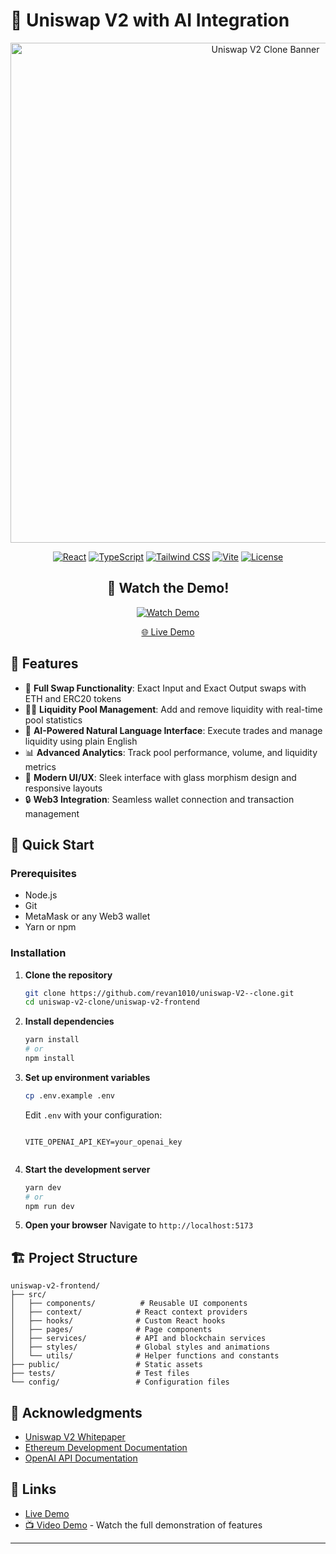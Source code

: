 # 🦄 Uniswap V2  with AI Integration

<div align="center">
  <img src="public/uniswap-v2-banner.png" alt="Uniswap V2 Clone Banner" width="800px" />
  
  [![React](https://img.shields.io/badge/React-18.x-blue.svg)](https://reactjs.org/)
  [![TypeScript](https://img.shields.io/badge/TypeScript-5.x-blue.svg)](https://www.typescriptlang.org/)
  [![Tailwind CSS](https://img.shields.io/badge/Tailwind_CSS-3.x-38B2AC.svg)](https://tailwindcss.com/)
  [![Vite](https://img.shields.io/badge/Vite-5.x-646CFF.svg)](https://vitejs.dev/)
  [![License](https://img.shields.io/badge/License-MIT-green.svg)](LICENSE)

  <div align="center">
    <h2>🎥 Watch the Demo!</h2>
    <a href="https://youtu.be/UIF0-VbEOx4?si=a_gMjbe21xIBlXIc" target="_blank">
      <img src="https://img.shields.io/badge/▶️_Watch_Demo-FF0000?style=for-the-badge&logo=youtube&logoColor=white" alt="Watch Demo" />
    </a>
    <p><a href="https://uniswap-v2-clone-ten.vercel.app/" target="_blank">🌐 Live Demo</a></p>
  </div>
</div>

## 🌟 Features

- 💱 **Full Swap Functionality**: Exact Input and Exact Output swaps with ETH and ERC20 tokens
- 🏊‍♂️ **Liquidity Pool Management**: Add and remove liquidity with real-time pool statistics
- 🤖 **AI-Powered Natural Language Interface**: Execute trades and manage liquidity using plain English
- 📊 **Advanced Analytics**: Track pool performance, volume, and liquidity metrics
- 🎨 **Modern UI/UX**: Sleek interface with glass morphism design and responsive layouts
- 🔒 **Web3 Integration**: Seamless wallet connection and transaction management

## 🚀 Quick Start

### Prerequisites

- Node.js
- Git
- MetaMask or any Web3 wallet
- Yarn or npm

### Installation

1. **Clone the repository**
   ```bash
   git clone https://github.com/revan1010/uniswap-V2--clone.git
   cd uniswap-v2-clone/uniswap-v2-frontend
   ```

2. **Install dependencies**
   ```bash
   yarn install
   # or
   npm install
   ```

3. **Set up environment variables**
   ```bash
   cp .env.example .env
   ```
   Edit `.env` with your configuration:
   ```env
  
   VITE_OPENAI_API_KEY=your_openai_key
  
   ```

4. **Start the development server**
   ```bash
   yarn dev
   # or
   npm run dev
   ```

5. **Open your browser**
   Navigate to `http://localhost:5173`

## 🏗️ Project Structure

```
uniswap-v2-frontend/
├── src/
│   ├── components/          # Reusable UI components
│   ├── context/            # React context providers
│   ├── hooks/              # Custom React hooks
│   ├── pages/              # Page components
│   ├── services/           # API and blockchain services
│   ├── styles/             # Global styles and animations
│   └── utils/              # Helper functions and constants
├── public/                 # Static assets
├── tests/                  # Test files
└── config/                 # Configuration files
```

## 🙏 Acknowledgments

- [Uniswap V2 Whitepaper](https://uniswap.org/whitepaper.pdf)
- [Ethereum Development Documentation](https://ethereum.org/en/developers/)
- [OpenAI API Documentation](https://platform.openai.com/docs/)

## 🔗 Links

- [Live Demo](https://uniswap-v2-clone-ten.vercel.app/)
- [📺 Video Demo](https://youtu.be/your_youtube_video_id) - Watch the full demonstration of features

---

